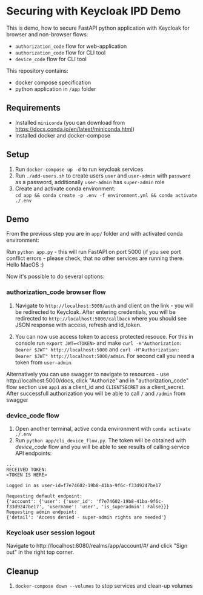 # Securing with Keycloak IPD Demo

This is demo, how to secure FastAPI python application with Keycloak for browser and non-browser flows:

* `authorization_code` flow for web-application
* `authorization_code` flow for CLI tool
* `device_code` flow for CLI tool

This repository contains:
* docker compose specification
* python application in `/app` folder

## Requirements

* Installed `miniconda` (you can download from https://docs.conda.io/en/latest/miniconda.html)
* Installed docker and docker-compose 

## Setup

1. Run `docker-compose up -d` to run keycloak services
2. Run `./add-users.sh` to create users `user` and `user-admin` with `password` as a password, additionally `user-admin` has `super-admin` role
3. Create and activate conda environment:\
   `cd app && conda create -p .env -f environment.yml && conda activate ./.env`

## Demo

From the previous step you are in `app/` folder and with activated conda environment:

Run `python app.py` - this will run FastAPI on port 5000 (if you see port conflict errors - please check, that no other services are running there. Hello MacOS :)

Now it's possible to do several options:

### authorization_code browser flow

1. Navigate to `http://localhost:5000/auth` and client on the link - you will be redirected to Keycloak. After entering credentials, you will be redirected to `http://localhost:5000/callback` where you should see JSON response with access, refresh and id_token. 

2. You can now use access token to access protected resouce. For this in console run `export JWT=<TOKEN>` and make `curl -H"Authorization: Bearer $JWT" http://localhost:5000` and `curl -H"Authorization: Bearer $JWT" http://localhost:5000/admin`. For second call you need a token from `user-admin`.

Alternatively you can use swagger to navigate to resources - use http://localhost:5000/docs, click "Authorize" and in "authorization_code" flow section use `app1` as a client_id and `CLIENTSECRET` as a client_secret. After successfull authorization you will be able to call `/` and `/admin` from swagger

### device_code flow

1. Open another terminal, active conda environment with `conda activate ./.env`
2. Run `python app/cli_device_flow.py`. The token will be obtained with *device_code* flow and you will be able to see results of calling service API endpoints:

```
...
RECEIVED TOKEN:
<TOKEN IS HERE>

Logged in as user-id=f7e74602-19b8-41ba-9f6c-f33d9247be17

Requesting default endpoint:
{'account': {'user': {'user_id': 'f7e74602-19b8-41ba-9f6c-f33d9247be17', 'username': 'user', 'is_superadmin': False}}}
Requesting admin endpoint:
{'detail': 'Access denied - super-admin rights are needed'}
```

### Keycloak user session logout

Navigate to http://localhost:8080/realms/app/account/#/ and click "Sign out" in the right top corner.

## Cleanup
1. `docker-compose down --volumes` to stop services and clean-up volumes
